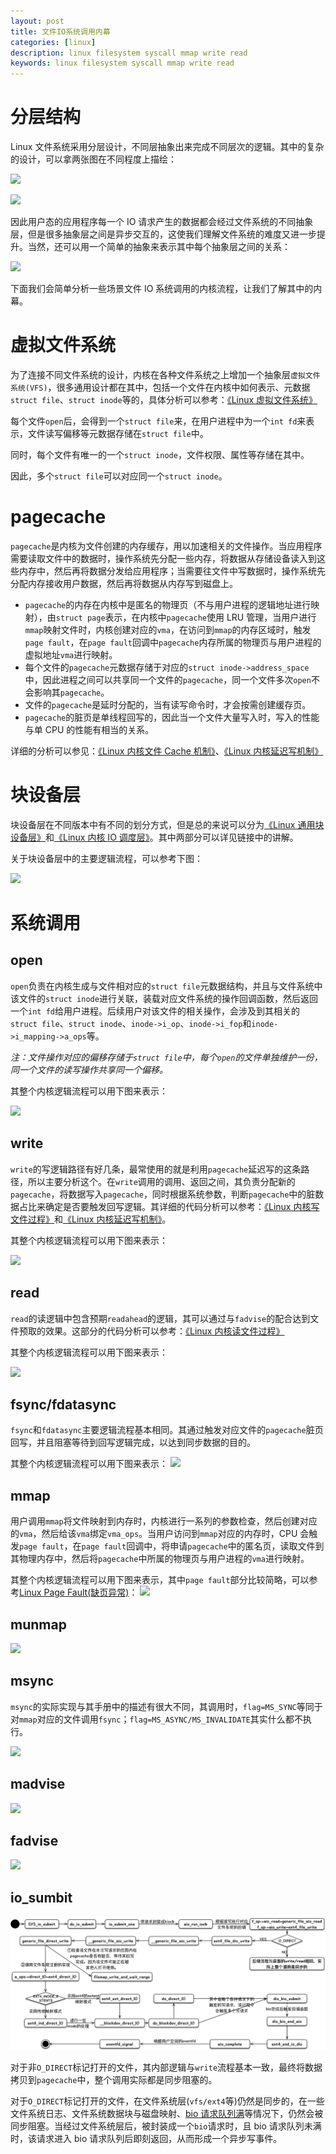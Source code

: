 ```yaml
---
layout: post
title: 文件IO系统调用内幕
categories: [linux]
description: linux filesystem syscall mmap write read
keywords: linux filesystem syscall mmap write read
---
```


# 分层结构

Linux 文件系统采用分层设计，不同层抽象出来完成不同层次的逻辑。其中的复杂的设计，可以拿两张图在不同程度上描绘：

![](/images/posts/filesystem/Linux-storage-stack-diagram_v4.10.png)

![](/images/posts/filesystem/Linux.IO.stack_v1.0.png)

因此用户态的应用程序每一个 IO 请求产生的数据都会经过文件系统的不同抽象层，但是很多抽象层之间是异步交互的，这使我们理解文件系统的难度又进一步提升。当然，还可以用一个简单的抽象来表示其中每个抽象层之间的关系：

![](/images/posts/filesystem/io_path_simple.png)

下面我们会简单分析一些场景文件 IO 系统调用的内核流程，让我们了解其中的内幕。

# 虚拟文件系统

为了连接不同文件系统的设计，内核在各种文件系统之上增加一个抽象层`虚拟文件系统(VFS)`，很多通用设计都在其中，包括一个文件在内核中如何表示、元数据`struct file`、`struct inode`等的，具体分析可以参考：[《Linux 虚拟文件系统》](/images/posts/filesystem/Linux.Virtual.Filesystem.pdf)

每个文件`open`后，会得到一个`struct file`来，在用户进程中为一个`int fd`来表示，文件读写偏移等元数据存储在`struct file`中。

同时，每个文件有唯一的一个`struct inode`，文件权限、属性等存储在其中。

因此，多个`struct file`可以对应同一个`struct inode`。

# pagecache

`pagecache`是内核为文件创建的内存缓存，用以加速相关的文件操作。当应用程序需要读取文件中的数据时，操作系统先分配一些内存，将数据从存储设备读入到这些内存中，然后再将数据分发给应用程序；当需要往文件中写数据时，操作系统先分配内存接收用户数据，然后再将数据从内存写到磁盘上。

- `pagecache`的内存在内核中是匿名的物理页（不与用户进程的逻辑地址进行映射），由`struct page`表示，在内核中`pagecache`使用 LRU 管理，当用户进行`mmap`映射文件时，内核创建对应的`vma`，在访问到`mmap`的内存区域时，触发`page fault`，在`page fault`回调中`pagecache`内存所属的物理页与用户进程的虚拟地址`vma`进行映射。
- 每个文件的`pagecache`元数据存储于对应的`struct inode->address_space`中，因此进程之间可以共享同一个文件的`pagecache`，同一个文件多次`open`不会影响其`pagecache`。
- 文件的`pagecache`是延时分配的，当有读写命令时，才会按需创建缓存页。
- `pagecache`的脏页是单线程回写的，因此当一个文件大量写入时，写入的性能与单 CPU 的性能有相当的关系。

详细的分析可以参见：[《Linux 内核文件 Cache 机制》](/images/posts/filesystem/Linux.Kernel.Cache.pdf)、[《Linux 内核延迟写机制》](/images/posts/filesystem/Linux.Kernel.Delay.Write.pdf)

# 块设备层

块设备层在不同版本中有不同的划分方式，但是总的来说可以分为[《Linux 通用块设备层》](/images/posts/filesystem/Linux.Generic.Block.Layer.pdf)和[《Linux 内核 IO 调度层》](/images/posts/filesystem/Linux.Kernel.IO.Scheduler.pdf)。其中两部分可以详见链接中的讲解。

关于块设备层中的主要逻辑流程，可以参考下图：

![](/images/posts/filesystem/LinuxBlockIO.png)

# 系统调用

## open

`open`负责在内核生成与文件相对应的`struct file`元数据结构，并且与文件系统中该文件的`struct inode`进行关联，装载对应文件系统的操作回调函数，然后返回一个`int fd`给用户进程。后续用户对该文件的相关操作，会涉及到其相关的`struct file`、`struct inode`、`inode->i_op`、`inode->i_fop`和`inode->i_mapping->a_ops`等。

_注：文件操作对应的偏移存储于`struct file`中，每个`open`的文件单独维护一份，同一个文件的读写操作共享同一个偏移。_

其整个内核逻辑流程可以用下图来表示：

![](/images/posts/filesystem/syscall_open.png)

## write

`write`的写逻辑路径有好几条，最常使用的就是利用`pagecache`延迟写的这条路径，所以主要分析这个。在`write`调用的调用、返回之间，其负责分配新的`pagecache`，将数据写入`pagecache`，同时根据系统参数，判断`pagecache`中的脏数据占比来确定是否要触发回写逻辑。其详细的代码分析可以参考：[《Linux 内核写文件过程》](/images/posts/filesystem/Linux.Kernel.Write.Procedure.pdf)和[《Linux 内核延迟写机制》](/images/posts/filesystem/Linux.Kernel.Delay.Write.pdf)。

其整个内核逻辑流程可以用下图来表示：

![](/images/posts/filesystem/syscall_write.png)

## read

`read`的读逻辑中包含预期`readahead`的逻辑，其可以通过与`fadvise`的配合达到文件预取的效果。这部分的代码分析可以参考：[《Linux 内核读文件过程》](/images/posts/filesystem/Linux.Kernel.Read.Procedure.pdf)

其整个内核逻辑流程可以用下图来表示：

![](/images/posts/filesystem/syscall_read.png)

## fsync/fdatasync

`fsync`和`fdatasync`主要逻辑流程基本相同。其通过触发对应文件的`pagecache`脏页回写，并且阻塞等待到回写逻辑完成，以达到同步数据的目的。

其整个内核逻辑流程可以用下图来表示：
![](/images/posts/filesystem/syscall_fsync.png)

## mmap

用户调用`mmap`将文件映射到内存时，内核进行一系列的参数检查，然后创建对应的`vma`，然后给该`vma`绑定`vma_ops`。当用户访问到`mmap`对应的内存时，CPU 会触发`page fault`，在`page fault`回调中，将申请`pagecache`中的匿名页，读取文件到其物理内存中，然后将`pagecache`中所属的物理页与用户进程的`vma`进行映射。

其整个内核逻辑流程可以用下图来表示，其中`page fault`部分比较简略，可以参考[Linux Page Fault(缺页异常)](/2019/03/07/linux-page-fault/)：
![](/images/posts/filesystem/syscall_mmap.png)

## munmap

![](/images/posts/filesystem/syscall_munmap.png)

## msync

`msync`的实际实现与其手册中的描述有很大不同，其调用时，`flag=MS_SYNC`等同于对`mmap`对应的文件调用`fsync`；`flag=MS_ASYNC/MS_INVALIDATE`其实什么都不执行。

![](/images/posts/filesystem/syscall_msync.png)

## madvise

![](/images/posts/filesystem/syscall_madvise.png)

## fadvise

![](/images/posts/filesystem/syscall_fadvise.png)

## io_sumbit

![](/images/posts/filesystem/syscall_io_submit.png)

对于非`O_DIRECT`标记打开的文件，其内部逻辑与`write`流程基本一致，最终将数据拷贝到`pagecache`中，整个调用实际都是同步阻塞的。

对于`O_DIRECT`标记打开的文件，在文件系统层(`vfs/ext4`等)仍然是同步的，在一些文件系统日志、文件系统数据块与磁盘映射、[bio 请求队列满](https://zhuanlan.zhihu.com/p/100026388)等情况下，仍然会被同步阻塞。当经过文件系统层后，被封装成一个`bio`请求时，且 bio 请求队列未满时，该请求进入 bio 请求队列后即刻返回，从而形成一个异步写事件。
